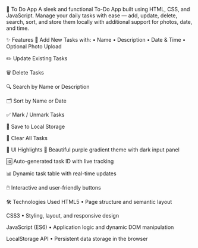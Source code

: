 📓 To Do App
A sleek and functional To-Do App built using HTML, CSS, and JavaScript.
Manage your daily tasks with ease — add, update, delete, search, sort, and store them locally with additional support for photos, date, and time.

✨ Features
🔖 Add New Tasks with:
• Name
• Description
• Date & Time
• Optional Photo Upload

✏️ Update Existing Tasks

🗑️ Delete Tasks

🔍 Search by Name or Description

🗂️ Sort by Name or Date

✅ Mark / Unmark Tasks

💾 Save to Local Storage

🧹 Clear All Tasks

🎨 UI Highlights
💜 Beautiful purple gradient theme with dark input panel

🆔 Auto-generated task ID with live tracking

📊 Dynamic task table with real-time updates

🖱️ Interactive and user-friendly buttons

🛠️ Technologies Used
HTML5
• Page structure and semantic layout

CSS3
• Styling, layout, and responsive design

JavaScript (ES6)
• Application logic and dynamic DOM manipulation

LocalStorage API
• Persistent data storage in the browser

